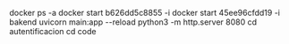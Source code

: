 docker ps -a
docker start b626dd5c8855 -i
docker start 45ee96cfdd19 -i bakend
uvicorn main:app --reload
 python3 -m http.server 8080
 cd autentificacion
 cd code